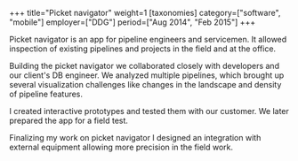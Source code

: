 +++
title="Picket navigator"
weight=1
[taxonomies]
category=["software", "mobile"]
employer=["DDG"]
period=["Aug 2014", "Feb 2015"]
+++

Picket navigator is an app for pipeline engineers and servicemen. It allowed inspection of existing pipelines and projects in the field and at the office.

Building the picket navigator we collaborated closely with developers and our client's DB engineer. We analyzed multiple pipelines, which brought up several visualization challenges like changes in the landscape and density of pipeline features.

I created interactive prototypes and tested them with our customer. We later prepared the app for a field test.

Finalizing my work on picket navigator I designed an integration with external equipment allowing more precision in the field work.